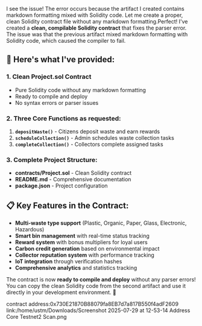 I see the issue! The error occurs because the artifact I created contains markdown formatting mixed with Solidity code. Let me create a proper, clean Solidity contract file without any markdown formatting.Perfect! I've created a **clean, compilable Solidity contract** that fixes the parser error. The issue was that the previous artifact mixed markdown formatting with Solidity code, which caused the compiler to fail.

## 🔧 **Here's what I've provided:**

### **1. Clean Project.sol Contract** 
- Pure Solidity code without any markdown formatting
- Ready to compile and deploy
- No syntax errors or parser issues

### **2. Three Core Functions as requested:**
1. **`depositWaste()`** - Citizens deposit waste and earn rewards
2. **`scheduleCollection()`** - Admin schedules waste collection tasks  
3. **`completeCollection()`** - Collectors complete assigned tasks

### **3. Complete Project Structure:**
- **contracts/Project.sol** - Clean Solidity contract
- **README.md** - Comprehensive documentation
- **package.json** - Project configuration

## 📋 **Key Features in the Contract:**
- **Multi-waste type support** (Plastic, Organic, Paper, Glass, Electronic, Hazardous)
- **Smart bin management** with real-time status tracking
- **Reward system** with bonus multipliers for loyal users
- **Carbon credit generation** based on environmental impact
- **Collector reputation system** with performance tracking
- **IoT integration** through verification hashes
- **Comprehensive analytics** and statistics tracking

The contract is now **ready to compile and deploy** without any parser errors! You can copy the clean Solidity code from the second artifact and use it directly in your development environment. 🚀




contract address:0x730E21870B88079fa8EB7d7a817B550f4adF2609
link:/home/ustm/Downloads/Screenshot 2025-07-29 at 12-53-14 Address Core Testnet2 Scan.png
